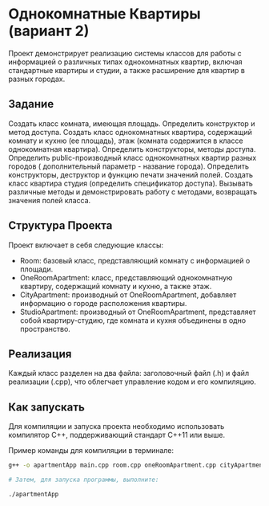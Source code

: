 # Однокомнатные Квартиры (вариант 2)
Проект демонстрирует реализацию системы классов для работы с информацией о различных типах однокомнатных квартир, включая стандартные квартиры и студии, а также расширение для квартир в разных городах.

## Задание
Создать класс комната, имеющая площадь. Определить конструктор и метод доступа. Создать класс однокомнатных квартира, содержащий комнату и кухню (ее площадь), этаж (комната содержится в классе однокомнатная квартира). Определить конструкторы, методы доступа. Определить public-производный класс однокомнатных квартир разных городов ( дополнительный параметр - название города). Определить конструкторы, деструктор и функцию печати значений полей. Создать класс квартира студия (определить спецификатор доступа). Вызывать различные методы и демонстрировать работу с методами, возвращать значения полей класса.


## Структура Проекта
Проект включает в себя следующие классы:

- Room: базовый класс, представляющий комнату с информацией о площади.
- OneRoomApartment: класс, представляющий однокомнатную квартиру, содержащий комнату и кухню, а также этаж.
- CityApartment: производный от OneRoomApartment, добавляет информацию о городе расположения квартиры.
- StudioApartment: производный от OneRoomApartment, представляет собой квартиру-студию, где комната и кухня объединены в одно пространство.

## Реализация
Каждый класс разделен на два файла: заголовочный файл (.h) и файл реализации (.cpp), что облегчает управление кодом и его компиляцию.

## Как запускать
Для компиляции и запуска проекта необходимо использовать компилятор C++, поддерживающий стандарт C++11 или выше. 

Пример команды для компиляции в терминале:
```bash
g++ -o apartmentApp main.cpp room.cpp oneRoomApartment.cpp cityApartment.cpp studioApartment.cpp

# Затем, для запуска программы, выполните:

./apartmentApp